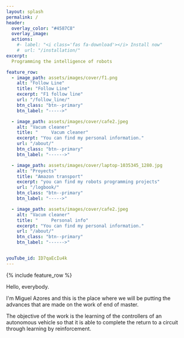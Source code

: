 ```yaml
---
layout: splash
permalink: /
header:
  overlay_color: "#4587C8"
  overlay_image:
  actions:
    #- label: "<i class='fas fa-download'></i> Install now"
    #  url: "/installation/"
excerpt:
  Programming the intelligence of robots

feature_row:
  - image_path: assets/images/cover/f1.png
    alt: "Follow Line"
    title: "Follow Line"
    excerpt: "F1 follow line"
    url: "/follow_line/"
    btn_class: "btn--primary"
    btn_label: "----->"

  - image_path: assets/images/cover/cafe2.jpeg
    alt: "Vacum cleaner"
    title: "     Vacum cleaner"
    excerpt: "You can find my personal information."
    url: "/about/"
    btn_class: "btn--primary"
    btn_label: "------>"   

  - image_path: assets/images/cover/laptop-1035345_1280.jpg
    alt: "Proyects"
    title: "Amazon transport"
    excerpt: "you can find my robots programming projects"
    url: "/logbook/"
    btn_class: "btn--primary"
    btn_label: "----->"

  - image_path: assets/images/cover/cafe2.jpeg
    alt: "Vacum cleaner"
    title: "     Personal info"
    excerpt: "You can find my personal information."
    url: "/about/"
    btn_class: "btn--primary"
    btn_label: "------>"   


youTube_id: ID7qaEcIu4k
---
```


{% include feature_row %}

Hello, everybody.

I'm Miguel Azores and this is the place where we will be putting the advances that are made on the work of end of master.

The objective of the work is the learning of the controllers of an autonomous vehicle so that it is able to complete the return to a circuit through learning by reinforcement.
